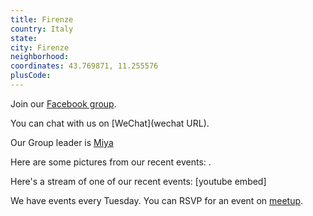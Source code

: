 ```yaml
---
title: Firenze
country: Italy
state: 
city: Firenze
neighborhood: 
coordinates: 43.769871, 11.255576
plusCode:
---
```

Join our [Facebook group](https://www.facebook.com/groups/free.code.camp.firenze).

You can chat with us on [WeChat](wechat URL).

Our Group leader is [Miya](freecodecamp.org/miya)

Here are some pictures from our recent events:
![]().

Here's a stream of one of our recent events:
[youtube embed]

We have events every Tuesday. You can RSVP for an event on [meetup](meetupurl).
